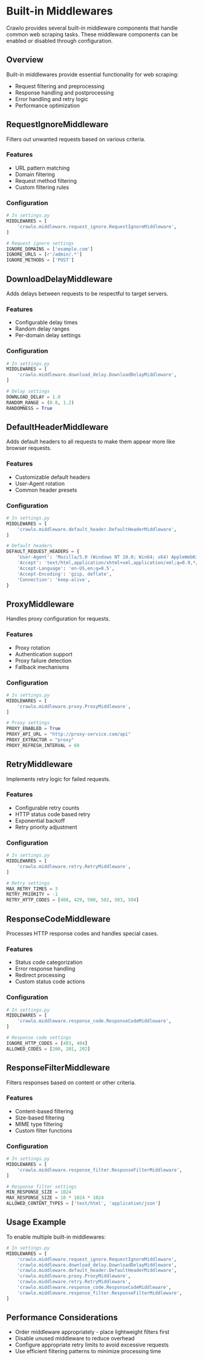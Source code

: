 # Built-in Middlewares

Crawlo provides several built-in middleware components that handle common web scraping tasks. These middleware components can be enabled or disabled through configuration.

## Overview

Built-in middlewares provide essential functionality for web scraping:

- Request filtering and preprocessing
- Response handling and postprocessing
- Error handling and retry logic
- Performance optimization

## RequestIgnoreMiddleware

Filters out unwanted requests based on various criteria.

### Features

- URL pattern matching
- Domain filtering
- Request method filtering
- Custom filtering rules

### Configuration

```python
# In settings.py
MIDDLEWARES = [
    'crawlo.middleware.request_ignore.RequestIgnoreMiddleware',
]

# Request ignore settings
IGNORE_DOMAINS = ['example.com']
IGNORE_URLS = [r'/admin/.*']
IGNORE_METHODS = ['POST']
```

## DownloadDelayMiddleware

Adds delays between requests to be respectful to target servers.

### Features

- Configurable delay times
- Random delay ranges
- Per-domain delay settings

### Configuration

```python
# In settings.py
MIDDLEWARES = [
    'crawlo.middleware.download_delay.DownloadDelayMiddleware',
]

# Delay settings
DOWNLOAD_DELAY = 1.0
RANDOM_RANGE = (0.8, 1.2)
RANDOMNESS = True
```

## DefaultHeaderMiddleware

Adds default headers to all requests to make them appear more like browser requests.

### Features

- Customizable default headers
- User-Agent rotation
- Common header presets

### Configuration

```python
# In settings.py
MIDDLEWARES = [
    'crawlo.middleware.default_header.DefaultHeaderMiddleware',
]

# Default headers
DEFAULT_REQUEST_HEADERS = {
    'User-Agent': 'Mozilla/5.0 (Windows NT 10.0; Win64; x64) AppleWebKit/537.36',
    'Accept': 'text/html,application/xhtml+xml,application/xml;q=0.9,*/*;q=0.8',
    'Accept-Language': 'en-US,en;q=0.5',
    'Accept-Encoding': 'gzip, deflate',
    'Connection': 'keep-alive',
}
```

## ProxyMiddleware

Handles proxy configuration for requests.

### Features

- Proxy rotation
- Authentication support
- Proxy failure detection
- Fallback mechanisms

### Configuration

```python
# In settings.py
MIDDLEWARES = [
    'crawlo.middleware.proxy.ProxyMiddleware',
]

# Proxy settings
PROXY_ENABLED = True
PROXY_API_URL = "http://proxy-service.com/api"
PROXY_EXTRACTOR = "proxy"
PROXY_REFRESH_INTERVAL = 60
```

## RetryMiddleware

Implements retry logic for failed requests.

### Features

- Configurable retry counts
- HTTP status code based retry
- Exponential backoff
- Retry priority adjustment

### Configuration

```python
# In settings.py
MIDDLEWARES = [
    'crawlo.middleware.retry.RetryMiddleware',
]

# Retry settings
MAX_RETRY_TIMES = 3
RETRY_PRIORITY = -1
RETRY_HTTP_CODES = [408, 429, 500, 502, 503, 504]
```

## ResponseCodeMiddleware

Processes HTTP response codes and handles special cases.

### Features

- Status code categorization
- Error response handling
- Redirect processing
- Custom status code actions

### Configuration

```python
# In settings.py
MIDDLEWARES = [
    'crawlo.middleware.response_code.ResponseCodeMiddleware',
]

# Response code settings
IGNORE_HTTP_CODES = [403, 404]
ALLOWED_CODES = [200, 201, 202]
```

## ResponseFilterMiddleware

Filters responses based on content or other criteria.

### Features

- Content-based filtering
- Size-based filtering
- MIME type filtering
- Custom filter functions

### Configuration

```python
# In settings.py
MIDDLEWARES = [
    'crawlo.middleware.response_filter.ResponseFilterMiddleware',
]

# Response filter settings
MIN_RESPONSE_SIZE = 1024
MAX_RESPONSE_SIZE = 10 * 1024 * 1024
ALLOWED_CONTENT_TYPES = ['text/html', 'application/json']
```

## Usage Example

To enable multiple built-in middlewares:

```python
# In settings.py
MIDDLEWARES = [
    'crawlo.middleware.request_ignore.RequestIgnoreMiddleware',
    'crawlo.middleware.download_delay.DownloadDelayMiddleware',
    'crawlo.middleware.default_header.DefaultHeaderMiddleware',
    'crawlo.middleware.proxy.ProxyMiddleware',
    'crawlo.middleware.retry.RetryMiddleware',
    'crawlo.middleware.response_code.ResponseCodeMiddleware',
    'crawlo.middleware.response_filter.ResponseFilterMiddleware',
]
```

## Performance Considerations

- Order middleware appropriately - place lightweight filters first
- Disable unused middleware to reduce overhead
- Configure appropriate retry limits to avoid excessive requests
- Use efficient filtering patterns to minimize processing time